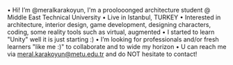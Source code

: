 • Hi! I’m @meralkarakoyun, I'm a proolooonged architecture student @ Middle East Technical University 
• Live in Istanbul, TURKEY 
• Interested in architecture, interior design, game development, designing characters, coding, some reality tools such as virtual, augmented 
• I started to learn "Unity" well it is just starting :)
• I’m looking for professionals and/or fresh learners "like me :)" to collaborate and to wide my horizon • U can reach me via meral.karakoyun@metu.edu.tr and do NOT hesitate to contact!
